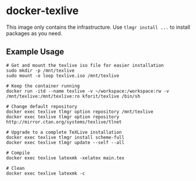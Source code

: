 # docker-texlive

This image only contains the infrastructure. Use `tlmgr install ...` to install packages as you need.

## Example Usage

```shell
# Get and mount the texlive iso file for easier installation
sudo mkdir -p /mnt/texlive
sudo mount -o loop texlive.iso /mnt/texlive

# Keep the container running
docker run -itd --name texlive -v ~/workspace:/workspace:rw -v /mnt/texlive:/mnt/texlive:ro kforit/texlive /bin/sh

# Change default repository
docker exec texlive tlmgr option repository /mnt/texlive
docker exec texlive tlmgr option repository http://mirror.ctan.org/systems/texlive/tlnet

# Upgrade to a complete TeXLive installation
docker exec texlive tlmgr install scheme-full
docker exec texlive tlmgr update --self --all

# Compile
docker exec texlive latexmk -xelatex main.tex

# Clean
docker exec texlive latexmk -c
```
